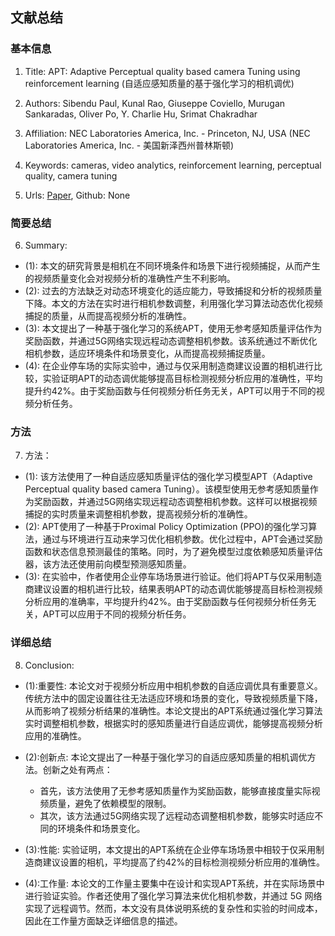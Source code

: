 ## 文献总结




### 基本信息
1. Title: APT: Adaptive Perceptual quality based camera Tuning using reinforcement learning (自适应感知质量的基于强化学习的相机调优)
2. Authors: Sibendu Paul, Kunal Rao, Giuseppe Coviello, Murugan Sankaradas, Oliver Po, Y. Charlie Hu, Srimat Chakradhar
3. Affiliation: NEC Laboratories America, Inc. - Princeton, NJ, USA (NEC Laboratories America, Inc. - 美国新泽西州普林斯顿)
4. Keywords: cameras, video analytics, reinforcement learning, perceptual quality, camera tuning

5. Urls: [Paper](https://arxiv.org/abs/2211.08504v1), Github: None

### 简要总结      
6. Summary: 
- (1): 本文的研究背景是相机在不同环境条件和场景下进行视频捕捉，从而产生的视频质量变化会对视频分析的准确性产生不利影响。
- (2): 过去的方法缺乏对动态环境变化的适应能力，导致捕捉和分析的视频质量下降。本文的方法在实时进行相机参数调整，利用强化学习算法动态优化视频捕捉的质量，从而提高视频分析的准确性。
- (3): 本文提出了一种基于强化学习的系统APT，使用无参考感知质量评估作为奖励函数，并通过5G网络实现远程动态调整相机参数。该系统通过不断优化相机参数，适应环境条件和场景变化，从而提高视频捕捉质量。
- (4): 在企业停车场的实际实验中，通过与仅采用制造商建议设置的相机进行比较，实验证明APT的动态调优能够提高目标检测视频分析应用的准确性，平均提升约42%。由于奖励函数与任何视频分析任务无关，APT可以用于不同的视频分析任务。





### 方法

7. 方法：
- (1): 该方法使用了一种自适应感知质量评估的强化学习模型APT（Adaptive Perceptual quality based camera Tuning）。该模型使用无参考感知质量作为奖励函数，并通过5G网络实现远程动态调整相机参数。这样可以根据视频捕捉的实时质量来调整相机参数，提高视频分析的准确性。
- (2): APT使用了一种基于Proximal Policy Optimization (PPO)的强化学习算法，通过与环境进行互动来学习优化相机参数。优化过程中，APT会通过奖励函数和状态信息预测最佳的策略。同时，为了避免模型过度依赖感知质量评估器，该方法还使用前向模型预测感知质量。
- (3): 在实验中，作者使用企业停车场场景进行验证。他们将APT与仅采用制造商建议设置的相机进行比较，结果表明APT的动态调优能够提高目标检测视频分析应用的准确率，平均提升约42%。由于奖励函数与任何视频分析任务无关，APT可以应用于不同的视频分析任务。





### 详细总结
8. Conclusion:

- (1):重要性: 本论文对于视频分析应用中相机参数的自适应调优具有重要意义。传统方法中的固定设置往往无法适应环境和场景的变化，导致视频质量下降，从而影响了视频分析结果的准确性。本论文提出的APT系统通过强化学习算法实时调整相机参数，根据实时的感知质量进行自适应调优，能够提高视频分析应用的准确性。

- (2):创新点: 本论文提出了一种基于强化学习的自适应感知质量的相机调优方法。创新之处有两点：
  - 首先，该方法使用了无参考感知质量作为奖励函数，能够直接度量实际视频质量，避免了依赖模型的限制。
  - 其次，该方法通过5G网络实现了远程动态调整相机参数，能够实时适应不同的环境条件和场景变化。

- (3):性能: 实验证明，本文提出的APT系统在企业停车场场景中相较于仅采用制造商建议设置的相机，平均提高了约42%的目标检测视频分析应用的准确性。

- (4):工作量: 本论文的工作量主要集中在设计和实现APT系统，并在实际场景中进行验证实验。作者还使用了强化学习算法来优化相机参数，并通过 5G 网络实现了远程调节。然而，本文没有具体说明系统的复杂性和实验的时间成本，因此在工作量方面缺乏详细信息的描述。




